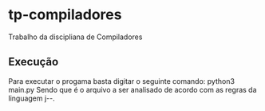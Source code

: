# tp-compiladores
Trabalho da discipliana de Compiladores

## Execução
Para executar o progama basta digitar o seguinte comando:
python3 main.py <arquivo>
Sendo que <arquivo> é o arquivo a ser analisado de acordo com as regras da linguagem j--.

